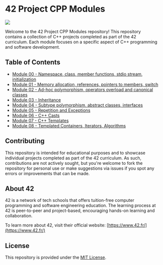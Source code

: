 # 42 Project CPP Modules

<p align="left">
  <img src="https://img.shields.io/badge/c++-%2300599C.svg?style=for-the-badge&logo=c%2B%2B&logoColor=white"/>
</p>

Welcome to the 42 Project CPP Modules repository! This repository contains a collection of C++ projects completed as part of the 42 curriculum. Each module focuses on a specific aspect of C++ programming and software development.

## Table of Contents

- [Module 00 - Namespace, class, member functions, stdio stream, initialization](./CPP%20module%2000/)
- [Module 01 - Memory allocation, references, pointers to members, switch](./CPP%20module%2001/)
- [Module 02 - Ad-hoc polymorphism, operators overload and canonical classes](./CPP%20module%2002/)
- [Module 03 - Inheritance](./CPP%20module%2003/)
- [Module 04 - Subtype polymorphism, abstract classes, interfaces](./CPP%20module%2004/)
- [Module 05 - Repetition and Exceptions](./CPP%20module%2005/)
- [Module 06 - C++ Casts](./CPP%20module%2006/)
- [Module 07 - C++ Templates](./CPP%20module%2007/)
- [Module 08 - Templated Containers, Iterators, Algorithms](./CPP%20module%2008/)

## Contributing

This repository is intended for educational purposes and to showcase individual projects completed as part of the 42 curriculum. As such, contributions are not actively sought, but you're welcome to fork the repository for personal use or make suggestions via issues if you spot any errors or improvements that can be made.

## About 42

42 is a network of tech schools that offers tuition-free computer programming and software engineering education. The learning process at 42 is peer-to-peer and project-based, encouraging hands-on learning and collaboration.

To learn more about 42, visit their official website: [https://www.42.fr/](https://www.42.fr/)

## License

This repository is provided under the [MIT License](./LICENSE).

